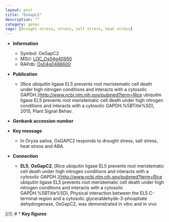 ```yaml
---
layout: post
title: "OsGapC2"
description: ""
category: genes
tags: [drought stress, stress, salt stress, heat stress]
---
```


* **Information**  
    + Symbol: OsGapC2  
    + MSU: [LOC_Os04g40950](http://rice.plantbiology.msu.edu/cgi-bin/ORF_infopage.cgi?orf=LOC_Os04g40950)  
    + RAPdb: [Os04g0486600](http://rapdb.dna.affrc.go.jp/viewer/gbrowse_details/irgsp1?name=Os04g0486600)  

* **Publication**  
    + [Rice ubiquitin ligase EL5 prevents root meristematic cell death under high nitrogen conditions and interacts with a cytosolic GAPDH.](http://www.ncbi.nlm.nih.gov/pubmed?term=Rice ubiquitin ligase EL5 prevents root meristematic cell death under high nitrogen conditions and interacts with a cytosolic GAPDH.%5BTitle%5D), 2015, Plant Signal Behav.

* **Genbank accession number**  

* **Key message**  
    + In Oryza sativa, OsGAPC2 responds to drought stress, salt stress, heat stress and ABA.

* **Connection**  
    + __EL5__, __OsGapC2__, [Rice ubiquitin ligase EL5 prevents root meristematic cell death under high nitrogen conditions and interacts with a cytosolic GAPDH.](http://www.ncbi.nlm.nih.gov/pubmed?term=Rice ubiquitin ligase EL5 prevents root meristematic cell death under high nitrogen conditions and interacts with a cytosolic GAPDH.%5BTitle%5D), Physical interaction between the EL5 C-terminal region and a cytosolic glyceraldehyde-3-phosphate dehydrogenase, OsGapC2, was demonstrated in vitro and in vivo

[//]: # * **Key figures**  


